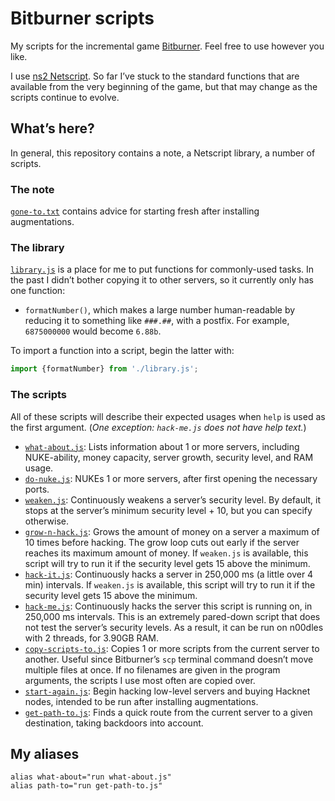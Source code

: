 # Bitburner scripts

My scripts for the incremental game [Bitburner](https://github.com/danielyxie/bitburner). Feel free to use however you like.

I use [ns2 Netscript](https://bitburner.readthedocs.io/en/latest/netscript/netscriptjs.html). So far I’ve stuck to the standard functions that are available from the very beginning of the game, but that may change as the scripts continue to evolve.


## What’s here?

In general, this repository contains a note, a Netscript library, a number of scripts.

### The note

[`gone-to.txt`](./notes/gone-to.txt) contains advice for starting fresh after installing augmentations.


### The library

[`library.js`](./library.js) is a place for me to put functions for commonly-used tasks. In the past I didn’t bother copying it to other servers, so it currently only has one function:

* `formatNumber()`, which makes a large number human-readable by reducing it to something like `###.##`, with a postfix. For example, `6875000000` would become `6.88b`.

To import a function into a script, begin the latter with:

```js
import {formatNumber} from './library.js';
```


### The scripts

All of these scripts will describe their expected usages when `help` is used as the first argument. (*One exception: `hack-me.js` does not have help text.*)

* [`what-about.js`](./what-about.js): Lists information about 1 or more servers, including NUKE-ability, money capacity, server growth, security level, and RAM usage.
* [`do-nuke.js`](./do-nuke.js): NUKEs 1 or more servers, after first opening the necessary ports.
* [`weaken.js`](./weaken.js): Continuously weakens a server’s security level. By default, it stops at the server’s minimum security level + 10, but you can specify otherwise.
* [`grow-n-hack.js`](./grow-n-hack.js): Grows the amount of money on a server a maximum of 10 times before hacking. The grow loop cuts out early if the server reaches its maximum amount of money. If `weaken.js` is available, this script will try to run it if the security level gets 15 above the minimum.
* [`hack-it.js`](./hack-it.js): Continuously hacks a server in 250,000 ms (a little over 4 min) intervals. If `weaken.js` is available, this script will try to run it if the security level gets 15 above the minimum.
* [`hack-me.js`](./hack-me.js): Continuously hacks the server this script is running on, in 250,000 ms intervals. This is an extremely pared-down script that does not test the server’s security levels. As a result, it can be run on n00dles with 2 threads, for 3.90GB RAM.
* [`copy-scripts-to.js`](./copy-scripts-to.js): Copies 1 or more scripts from the current server to another. Useful since Bitburner’s `scp` terminal command doesn’t move multiple files at once. If no filenames are given in the program arguments, the scripts I use most often are copied over.
* [`start-again.js`](./start-again.js): Begin hacking low-level servers and buying Hacknet nodes, intended to be run after installing augmentations.
* [`get-path-to.js`](./get-path-to.js): Finds a quick route from the current server to a given destination, taking backdoors into account.


## My aliases

```
alias what-about="run what-about.js"
alias path-to="run get-path-to.js"
```
